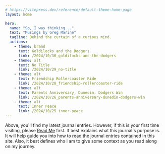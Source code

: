 ```yaml
---
# https://vitepress.dev/reference/default-theme-home-page
layout: home

hero:
  name: "So, I was thinking..."
  text: "Musings by Greg Marine"
  tagline: Behind the curtain of a curious mind.
  actions:
    - theme: brand
      text: Goldilocks and the Dodgers
      link: /2024/10/30_goldilocks-and-the-dodgers
    - theme: alt
      text: No Title
      link: /2024/10/29_no-title
    - theme: alt
      text: Friendship Rollercoaster Ride
      link: /2024/10/28_friendship-rollercoaster-ride
    - theme: alt
      text: Parents Anniversary, Dunedin, Dodgers Win
      link: /2024/10/26_parents-anniversary-dunedin-dodgers-win
    - theme: alt
      text: Inner Peace
      link: /2024/10/25_inner-peace
---
```


Above, you'll find my latest journal entries. However, if this is your first time visiting, please [Read Me](read-me) first. It best explains what this journal's purpose is. It will help guide you into how to read the journal entries contained in this site. Also, it best defines who I am to give some context as you read along on my journey.